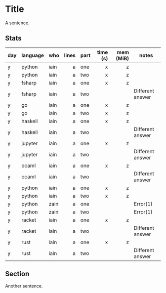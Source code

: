 # Title

A sentence.

## Stats

| day | language | who | lines | part | time (s) | mem (MiB) | notes |
| --- | --- | --- | ---: | --- | ---: | ---: | --- |
| y | python | iain | a | one | x | z |  |
| y | python | iain | a | two | x | z |  |
| y | fsharp | iain | a | one | x | z |  |
| y | fsharp | iain | a | two |  |  | Different answer |
| y | go | iain | a | one | x | z |  |
| y | go | iain | a | two | x | z |  |
| y | haskell | iain | a | one | x | z |  |
| y | haskell | iain | a | two |  |  | Different answer |
| y | jupyter | iain | a | one | x | z |  |
| y | jupyter | iain | a | two |  |  | Different answer |
| y | ocaml | iain | a | one | x | z |  |
| y | ocaml | iain | a | two |  |  | Different answer |
| y | python | iain | a | one | x | z |  |
| y | python | iain | a | two | x | z |  |
| y | python | zain | a | one |  |  | Error(1) |
| y | python | zain | a | two |  |  | Error(1) |
| y | racket | iain | a | one | x | z |  |
| y | racket | iain | a | two |  |  | Different answer |
| y | rust | iain | a | one | x | z |  |
| y | rust | iain | a | two |  |  | Different answer |

## Section

Another sentence.
